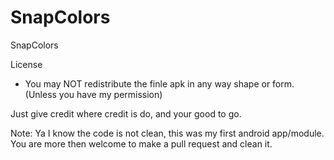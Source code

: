 # SnapColors
SnapColors

License
- You may NOT redistribute the finle apk in any way shape or form. (Unless you have my permission)
 
Just give credit where credit is do, and your good to go.

Note: Ya I know the code is not clean, this was my first android app/module. You are more then welcome to make a pull request and clean it.
